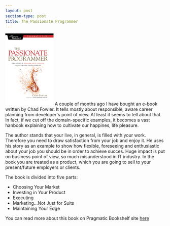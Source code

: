 ```yaml
---
layout: post
section-type: post
title: The Passionate Programmer
---
```


![The Passionate Programmer book](/img/2010/08/19/the-passionate-programmer/book.jpg) A couple of months ago I have bought an e-book written by Chad Fowler. It tells mostly about responsible, aware career planning from developer's point of view. At least it seems to tell about that. In fact, if we cut off the domain-specific examples, it becomes a vast hanbook explaining how to cultivate our happines, life pleasure.

The author stands that your live, in general, is filled with your work. Therefore you need to draw satisfaction from your job and enjoy it. He uses his story as an example to show how flexible, foreseeing and enthusiastic about your job you should be in order to achieve succes. Huge impact is put on business point of view, so much misunderstood in IT industry. In the book you are treated as a product, which you are going to sell to your present/future employers or clients.

The book is divided into five parts:

* Choosing Your Market
* Investing in Your Product
* Executing
* Marketing…Not Just for Suits
* Maintaining Your Edge

You can read more about this book on Pragmatic Bookshelf site [here](http://pragprog.com/titles/cfcar2/the-passionate-programmer)

